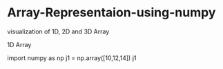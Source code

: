 # Array-Representaion-using-numpy
visualization of 1D, 2D and 3D Array

1D Array

import numpy as np
j1 = np.array([10,12,14])
j1
